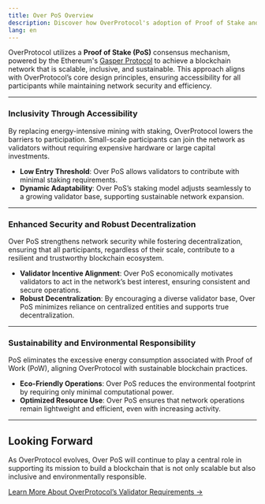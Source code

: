 ```yaml
---
title: Over PoS Overview
description: Discover how OverProtocol's adoption of Proof of Stake and the Gasper mechanism enhances scalability, inclusivity, and sustainability for its blockchain network.
lang: en
---
```


OverProtocol utilizes a **Proof of Stake (PoS)** consensus mechanism, powered by the Ethereum's [Gasper Protocol](https://ethereum.org/en/developers/docs/consensus-mechanisms/pos/gasper/) to achieve a blockchain network that is scalable, inclusive, and sustainable. This approach aligns with OverProtocol’s core design principles, ensuring accessibility for all participants while maintaining network security and efficiency.

---

### Inclusivity Through Accessibility

By replacing energy-intensive mining with staking, OverProtocol lowers the barriers to participation. Small-scale participants can join the network as validators without requiring expensive hardware or large capital investments.

- **Low Entry Threshold**: Over PoS allows validators to contribute with minimal staking requirements.
- **Dynamic Adaptability**: Over PoS’s staking model adjusts seamlessly to a growing validator base, supporting sustainable network expansion.

---

### Enhanced Security and Robust Decentralization

Over PoS strengthens network security while fostering decentralization, ensuring that all participants, regardless of their scale, contribute to a resilient and trustworthy blockchain ecosystem.

- **Validator Incentive Alignment**: Over PoS economically motivates validators to act in the network’s best interest, ensuring consistent and secure operations.
- **Robust Decentralization**: By encouraging a diverse validator base, Over PoS minimizes reliance on centralized entities and supports true decentralization.

---

### Sustainability and Environmental Responsibility

PoS eliminates the excessive energy consumption associated with Proof of Work (PoW), aligning OverProtocol with sustainable blockchain practices.

- **Eco-Friendly Operations**: Over PoS reduces the environmental footprint by requiring only minimal computational power.
- **Optimized Resource Use**: Over PoS ensures that network operations remain lightweight and efficient, even with increasing activity.

---

## Looking Forward

As OverProtocol evolves, Over PoS will continue to play a central role in supporting its mission to build a blockchain that is not only scalable but also inclusive and environmentally responsible.

[Learn More About OverProtocol’s Validator Requirements →](./requirements)
